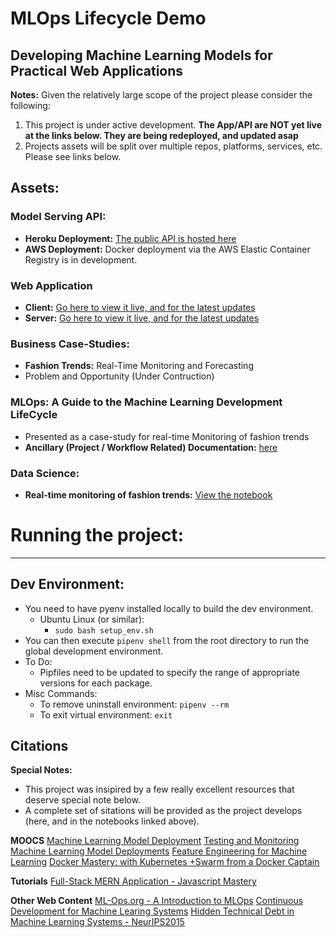 # MLOps Lifecycle Demo

## Developing Machine Learning Models for Practical Web Applications

**Notes:** Given the relatively large scope of the project please consider the following:
1. This project is under active development. **The App/API are NOT yet live at the links below. They are being redeployed, and updated asap**
2. Projects assets will be split over multiple repos, platforms, services, etc. Please see links below.

## Assets:

### Model Serving API:
* **Heroku Deployment:** [The public API is hosted here](https://min-flask-api.herokuapp.com/)
* **AWS Deployment:** Docker deployment via the AWS Elastic Container Registry is in development.

### Web Application
* **Client:** [Go here to view it live, and for the latest updates](https://github.com/workbench-a/mern_client_demo)
* **Server:** [Go here to view it live, and for the latest updates](https://github.com/workbench-a/mern_server_demo)

### Business Case-Studies:
* **Fashion Trends:** Real-Time Monitoring and Forecasting
 * Problem and Opportunity (Under Contruction)

### MLOps: A Guide to the Machine Learning Development LifeCycle
 * Presented as a case-study for real-time Monitoring of fashion trends
 * **Ancillary (Project / Workflow Related) Documentation:** [here](https://colab.research.google.com/drive/1fuVfAoYDDcNSTcczp8EQPE7cG_AA_H9t?usp=sharing)

### Data Science:
 * **Real-time monitoring of fashion trends:** [View the notebook](https://colab.research.google.com/drive/1k0ulpOzYYIxmu2NHuUAzJAP_8jheuDS5?usp=sharing)


# Running the project:
---

## Dev Environment:

* You need to have pyenv installed locally to build the dev environment.
  * Ubuntu Linux (or similar):
    * ```sudo bash setup_env.sh```
* You can then execute ```pipenv shell``` from the root directory to run the global development environment.
* To Do: 
  * Pipfiles need to be updated to specify the range of appropriate versions for each package.
* Misc Commands:
  * To remove uninstall environment: ```pipenv --rm```
  * To exit virtual environment: ```exit```

## Citations

**Special Notes:**

* This project was insipired by a few really excellent resources that deserve special note below.
* A complete set of sitations will be provided as the project develops (here, and in the notebooks linked above).

**MOOCS**
[Machine Learning Model Deployment](https://www.udemy.com/course/deployment-of-machine-learning-models/)
[Testing and Monitoring Machine Learning Model Deployments](https://www.udemy.com/course/testing-and-monitoring-machine-learning-model-deployments/)
[Feature Engineering for Machine Learning](https://www.udemy.com/course/feature-engineering-for-machine-learning/learn/lecture/24098280#overview)
[Docker Mastery: with Kubernetes +Swarm from a Docker Captain](https://www.udemy.com/course/docker-mastery)

**Tutorials**
[Full-Stack MERN Application - Javascript Mastery](https://www.youtube.com/playlist?list=PL6QREj8te1P7VSwhrMf3D3Xt4V6_SRkhu)

**Other Web Content**
[ML-Ops.org - A Introduction to MLOps](https://ml-ops.org/)
[Continuous Development for Machine Learing Systems](https://martinfowler.com/articles/cd4ml.html)
[Hidden Technical Debt in Machine Learning Systems - NeurIPS2015](https://papers.nips.cc/paper/2015/file/86df7dcfd896fcaf2674f757a2463eba-Paper.pdf)

